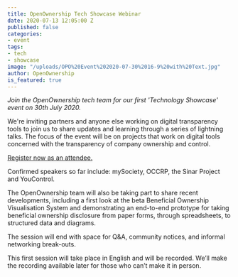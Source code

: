 ```yaml
---
title: OpenOwnership Tech Showcase Webinar
date: 2020-07-13 12:05:00 Z
published: false
categories:
- event
tags:
- tech
- showcase
image: "/uploads/OPO%20Event%202020-07-30%2016-9%20with%20Text.jpg"
author: OpenOwnership
is_featured: true
---
```


*Join the OpenOwnership tech team for our first 'Technology Showcase' event on 30th July 2020.*

We're inviting partners and anyone else working on digital transparency tools to join us to share updates and learning through a series of lightning talks. The focus of the event will be on projects that work on digital tools concerned with the transparency of company ownership and control.

[Register now as an attendee.](https://us02web.zoom.us/webinar/register/WN_dvtzWNk5Sv66p1pD54RAdw)

Confirmed speakers so far include: mySociety, OCCRP, the Sinar Project and YouControl.

The OpenOwnership team will also be taking part to share recent developments, including a first look at the beta Beneficial Ownership Visualisation System and demonstrating an end-to-end prototype for taking beneficial ownership disclosure from paper forms, through spreadsheets, to structured data and diagrams.

The session will end with space for Q&A, community notices, and informal networking break-outs.

This first session will take place in English and will be recorded. We’ll make the recording available later for those who can’t make it in person.